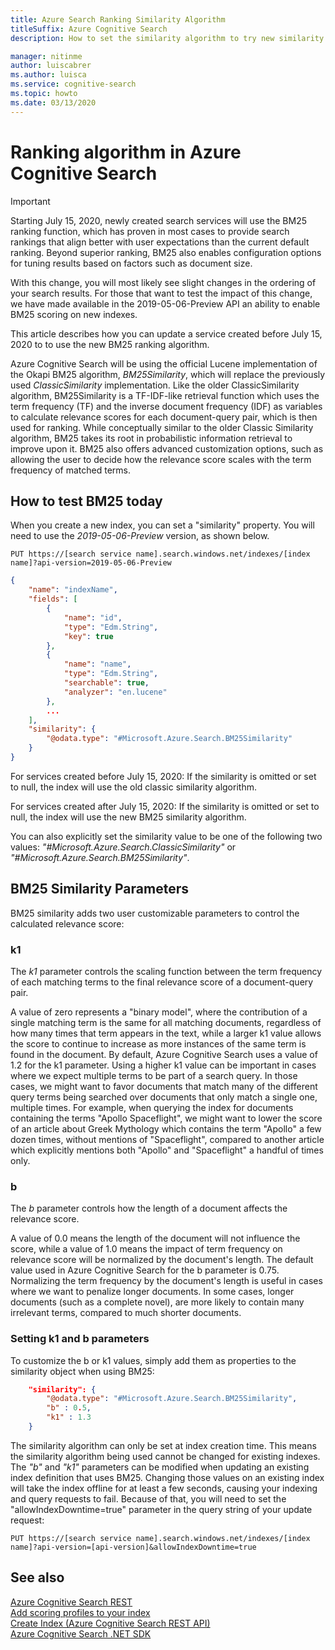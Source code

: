 ```yaml
---
title: Azure Search Ranking Similarity Algorithm
titleSuffix: Azure Cognitive Search
description: How to set the similarity algorithm to try new similarity algorithm for ranking

manager: nitinme
author: luiscabrer
ms.author: luisca
ms.service: cognitive-search
ms.topic: howto
ms.date: 03/13/2020
---
```


# Ranking algorithm in Azure Cognitive Search

> [!IMPORTANT]
> Starting July 15, 2020, newly created search services will use the BM25 ranking function, which has proven in most cases to provide search rankings that align better with user expectations than the current default ranking.  Beyond superior ranking, BM25 also enables configuration options for tuning results based on factors such as document size.  
>
> With this change, you will most likely see slight changes in the ordering of your search results.   For those that want to test the impact of this change, we have made available in the 2019-05-06-Preview API an ability to enable BM25 scoring on new indexes.  

This article describes how you can update a service created before July 15, 2020 to to use the new BM25 ranking algorithm.

Azure Cognitive Search will be using the official Lucene implementation of the Okapi BM25 algorithm, *BM25Similarity*, which will replace the previously used *ClassicSimilarity* implementation. Like the older ClassicSimilarity algorithm, BM25Similarity is a TF-IDF-like retrieval function which uses the term frequency (TF) and the inverse document frequency (IDF) as variables to calculate relevance scores for each document-query pair, which is then used for ranking. While conceptually similar to the older Classic Similarity algorithm, BM25 takes its root in probabilistic information retrieval to improve upon it. BM25 also offers advanced customization options, such as allowing the user to decide how the relevance score scales with the term frequency of matched terms.

## How to test BM25 today

When you create a new index, you can set a "similarity" property. You will need to use the *2019-05-06-Preview* version, as shown below.

```
PUT https://[search service name].search.windows.net/indexes/[index name]?api-version=2019-05-06-Preview
```

```json  
{
    "name": "indexName",
    "fields": [
        {
            "name": "id",
            "type": "Edm.String",
            "key": true
        },
        {
            "name": "name",
            "type": "Edm.String",
            "searchable": true,
            "analyzer": "en.lucene"
        },
        ...
    ],
    "similarity": {
        "@odata.type": "#Microsoft.Azure.Search.BM25Similarity"
    }
}
```

For services created before July 15, 2020: If the similarity is omitted or set to null, the index will use the old classic similarity algorithm.

For services created after July 15, 2020: If the similarity is omitted or set to null, the index will use the new BM25 similarity algorithm.

You can also explicitly set the similarity value to be one of the following two values:   *"#Microsoft.Azure.Search.ClassicSimilarity"* or *"#Microsoft.Azure.Search.BM25Similarity"*.


## BM25 Similarity Parameters

BM25 similarity adds two user customizable parameters to control the calculated relevance score:

### k1

The *k1* parameter controls the scaling function between the term frequency of each matching terms to the final relevance score of a document-query pair.

A value of zero represents a "binary model", where the contribution of a single matching term is the same for all matching documents, regardless of how many times that term appears in the text, while a larger k1 value allows the score to continue to increase as more instances of the same term is found in the document. By default, Azure Cognitive Search uses a value of 1.2 for the k1 parameter. Using a higher k1 value can be important in cases where we expect multiple terms to be part of a search query. In those cases, we might want to favor documents that match many of the different query terms being searched over documents that only match a single one, multiple times. For example, when querying the index for documents containing the terms "Apollo Spaceflight", we might want to lower the score of an article about Greek Mythology which contains the term "Apollo" a few dozen times, without mentions of "Spaceflight", compared to another article which explicitly mentions both "Apollo" and "Spaceflight" a handful of times only. 
 
### b

The *b* parameter controls how the length of a document affects the relevance score.

A value of 0.0 means the length of the document will not influence the score, while a value of 1.0 means the impact of term frequency on relevance score will be normalized by the document's length. The default value used in Azure Cognitive Search for the b parameter is 0.75. Normalizing the term frequency by the document's length is useful in cases where we want to penalize longer documents. In some cases, longer documents (such as a complete novel), are more likely to contain many irrelevant terms, compared to much shorter documents.

### Setting k1 and b parameters

To customize the b or k1 values, simply add them as properties to the similarity object when using BM25:

```json
    "similarity": {
        "@odata.type": "#Microsoft.Azure.Search.BM25Similarity",
        "b" : 0.5,
        "k1" : 1.3
    }
```

The similarity algorithm can only be set at index creation time. This means the similarity algorithm being used cannot be changed for existing indexes. The *"b"* and *"k1"* parameters can be modified when updating an existing index definition that uses BM25. Changing those values on an existing index will take the index offline for at least a few seconds, causing your indexing and query requests to fail. Because of that, you will need to set the "allowIndexDowntime=true" parameter in the query string of your update request:

```http
PUT https://[search service name].search.windows.net/indexes/[index name]?api-version=[api-version]&allowIndexDowntime=true
```


## See also  

 [Azure Cognitive Search REST](https://docs.microsoft.com/rest/api/searchservice/)   
 [Add scoring profiles to your index](index-add-scoring-profiles)    
 [Create Index &#40;Azure Cognitive Search REST API&#41;](https://docs.microsoft.com/rest/api/searchservice/create-index)   
  [Azure Cognitive Search .NET SDK](https://docs.microsoft.com/dotnet/api/overview/azure/search?view=azure-dotnet)  